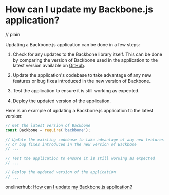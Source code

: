 # How can I update my Backbone.js application?
// plain

Updating a Backbone.js application can be done in a few steps:

1. Check for any updates to the Backbone library itself. This can be done by comparing the version of Backbone used in the application to the latest version available on [GitHub](https://github.com/jashkenas/backbone).

2. Update the application's codebase to take advantage of any new features or bug fixes introduced in the new version of Backbone.

3. Test the application to ensure it is still working as expected.

4. Deploy the updated version of the application.

Here is an example of updating a Backbone.js application to the latest version:

```javascript
// Get the latest version of Backbone
const Backbone = require('backbone');

// Update the existing codebase to take advantage of any new features
// or bug fixes introduced in the new version of Backbone
// ...

// Test the application to ensure it is still working as expected
// ...

// Deploy the updated version of the application
// ...
```

onelinerhub: [How can I update my Backbone.js application?](https://onelinerhub.com/backbone.js/how-can-i-update-my-backbone-js-application)